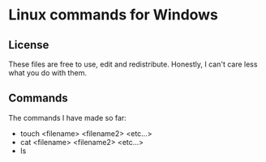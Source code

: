 # Linux commands for Windows

## License

These files are free to use, edit and redistribute. Honestly, I can't care less what you do with them.

## Commands

The commands I have made so far:

- touch \<filename\> \<filename2\> \<etc...\>
- cat \<filename\> \<filename2\> \<etc...\>
- ls
